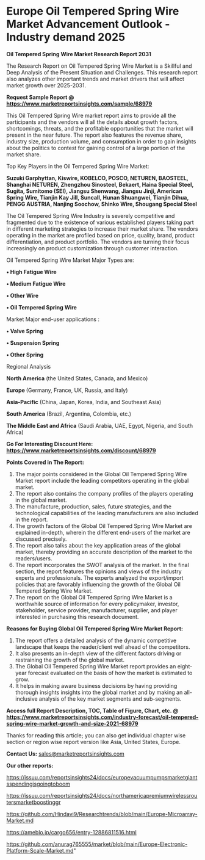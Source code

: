 # Europe Oil Tempered Spring Wire Market Advancement Outlook - Industry demand 2025

<strong>Oil Tempered Spring Wire Market Research Report 2031</strong>

The Research Report on Oil Tempered Spring Wire Market is a Skillful and Deep Analysis of the Present Situation and Challenges. This research report also analyzes other important trends and market drivers that will affect market growth over 2025-2031.

<strong>Request Sample Report @ <a href=https://www.marketreportsinsights.com/sample/68979>https://www.marketreportsinsights.com/sample/68979</a></strong>

This Oil Tempered Spring Wire market report aims to provide all the participants and the vendors will all the details about growth factors, shortcomings, threats, and the profitable opportunities that the market will present in the near future. The report also features the revenue share, industry size, production volume, and consumption in order to gain insights about the politics to contest for gaining control of a large portion of the market share.

Top Key Players in the Oil Tempered Spring Wire Market:

<strong>Suzuki Garphyttan, Kiswire, KOBELCO, POSCO, NETUREN, BAOSTEEL, Shanghai NETUREN, Zhengzhou Sinosteel, Bekaert, Haina Special Steel, Sugita, Sumitomo (SEI), Jiangsu Shenwang, Jiangsu Jinji, American Spring Wire, Tianjin Kay Jill, Suncall, Hunan Shuangwei, Tianjin Dihua, PENGG AUSTRIA, Nanjing Soochow, Shinko Wire, Shougang Special Steel</strong>

The Oil Tempered Spring Wire Industry is severely competitive and fragmented due to the existence of various established players taking part in different marketing strategies to increase their market share. The vendors operating in the market are profiled based on price, quality, brand, product differentiation, and product portfolio. The vendors are turning their focus increasingly on product customization through customer interaction.

Oil Tempered Spring Wire Market Major Types are:

<strong>• High Fatigue Wire

• Medium Fatigue Wire

• Other Wire

• Oil Tempered Spring Wire</strong>

Market Major end-user applications :

<strong>• Valve Spring

• Suspension Spring

• Other Spring</strong>

Regional Analysis

</u><strong><b>North America</b></strong> (the United States, Canada, and Mexico)

<strong><b>Europe </b></strong>(Germany, France, UK, Russia, and Italy)

<strong><b>Asia-Pacific</b></strong> (China, Japan, Korea, India, and Southeast Asia)

<strong><b>South America</b></strong> (Brazil, Argentina, Colombia, etc.)

<strong><b>The Middle East and Africa</b></strong> (Saudi Arabia, UAE, Egypt, Nigeria, and South Africa)

<strong>Go For Interesting Discount Here: <a href=https://www.marketreportsinsights.com/discount/68979>https://www.marketreportsinsights.com/discount/68979</a></strong>

<strong>Points Covered in The Report:</strong>
<ol>
  <li>The major points considered in the Global Oil Tempered Spring Wire Market report include the leading competitors operating in the global market.</li>
  <li>The report also contains the company profiles of the players operating in the global market.</li>
  <li>The manufacture, production, sales, future strategies, and the technological capabilities of the leading manufacturers are also included in the report.</li>
  <li>The growth factors of the Global Oil Tempered Spring Wire Market are explained in-depth, wherein the different end-users of the market are discussed precisely.</li>
  <li>The report also talks about the key application areas of the global market, thereby providing an accurate description of the market to the readers/users.</li>
  <li>The report incorporates the SWOT analysis of the market. In the final section, the report features the opinions and views of the industry experts and professionals. The experts analyzed the export/import policies that are favorably influencing the growth of the Global Oil Tempered Spring Wire Market.</li>
  <li>The report on the Global Oil Tempered Spring Wire Market is a worthwhile source of information for every policymaker, investor, stakeholder, service provider, manufacturer, supplier, and player interested in purchasing this research document.</li>
</ol>
<strong>Reasons for Buying Global Oil Tempered Spring Wire Market Report:</strong>

<ol>
  <li>The report offers a detailed analysis of the dynamic competitive landscape that keeps the reader/client well ahead of the competitors.</li>
  <li>It also presents an in-depth view of the different factors driving or restraining the growth of the global market.</li>
  <li>The Global Oil Tempered Spring Wire Market report provides an eight-year forecast evaluated on the basis of how the market is estimated to grow.</li>
  <li>It helps in making aware business decisions by having providing thorough insights insights into the global market and by making an all-inclusive analysis of the key market segments and sub-segments.</li>
</ol>
<strong>Access full Report Description, TOC, Table of Figure, Chart, etc. @ <a href=https://www.marketreportsinsights.com/industry-forecast/oil-tempered-spring-wire-market-growth-and-size-2021-68979>https://www.marketreportsinsights.com/industry-forecast/oil-tempered-spring-wire-market-growth-and-size-2021-68979</a></strong>


Thanks for reading this article; you can also get individual chapter wise section or region wise report version like Asia, United States, Europe.

<strong>Contact Us:</strong>
sales@marketreportsinsights.com

<strong>Our other reports:</strong>

<a href=https://issuu.com/reportsinsights24/docs/europevacuumpumpsmarketgiantsspendingisgoingtoboom>https://issuu.com/reportsinsights24/docs/europevacuumpumpsmarketgiantsspendingisgoingtoboom</a>

<a href=https://issuu.com/reportsinsights24/docs/northamericapremiumwirelessroutersmarketboostinggr>https://issuu.com/reportsinsights24/docs/northamericapremiumwirelessroutersmarketboostinggr</a>

<a href=https://github.com/Hindavi9/Researchtrends/blob/main/Europe-Microarray-Market.md>https://github.com/Hindavi9/Researchtrends/blob/main/Europe-Microarray-Market.md</a>

<a href=https://ameblo.jp/cargo656/entry-12886811516.html>https://ameblo.jp/cargo656/entry-12886811516.html</a>

<a href=https://github.com/anurag765555/market/blob/main/Europe-Electronic-Platform-Scale-Market.md>https://github.com/anurag765555/market/blob/main/Europe-Electronic-Platform-Scale-Market.md</a>"
